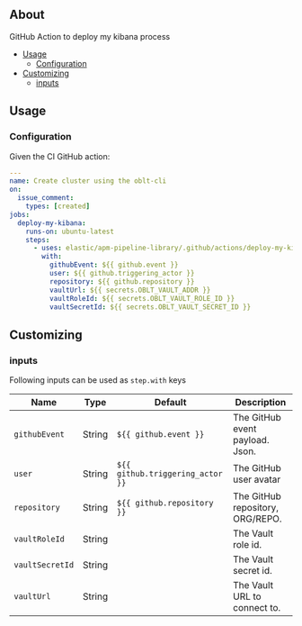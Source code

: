 ## About

GitHub Action to deploy my kibana process

* [Usage](#usage)
  * [Configuration](#configuration)
* [Customizing](#customizing)
  * [inputs](#inputs)

## Usage

### Configuration

Given the CI GitHub action:

```yaml
---
name: Create cluster using the oblt-cli
on:
  issue_comment:
    types: [created]
jobs:
  deploy-my-kibana:
    runs-on: ubuntu-latest
    steps:
      - uses: elastic/apm-pipeline-library/.github/actions/deploy-my-kibana@current
        with:
          githubEvent: ${{ github.event }}
          user: ${{ github.triggering_actor }}
          repository: ${{ github.repository }}
          vaultUrl: ${{ secrets.OBLT_VAULT_ADDR }}
          vaultRoleId: ${{ secrets.OBLT_VAULT_ROLE_ID }}
          vaultSecretId: ${{ secrets.OBLT_VAULT_SECRET_ID }}
```

## Customizing

### inputs

Following inputs can be used as `step.with` keys

| Name              | Type    | Default                         | Description                        |
|-------------------|---------|---------------------------------|------------------------------------|
| `githubEvent`     | String  | `${{ github.event }}`           | The GitHub event payload. Json.  |
| `user`            | String  | `${{ github.triggering_actor }}`| The GitHub user avatar           |
| `repository`      | String  | `${{ github.repository }}`      | The GitHub repository, ORG/REPO. |
| `vaultRoleId`     | String  |                                 | The Vault role id. |
| `vaultSecretId`   | String  |                                 | The Vault secret id. |
| `vaultUrl`        | String  |                                 | The Vault URL to connect to. |
